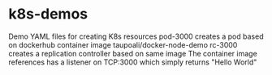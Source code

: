 # k8s-demos
Demo YAML files for creating K8s resources
pod-3000 creates a pod based on dockerhub container image taupoali/docker-node-demo
rc-3000 creates a replication controller based on same image
The container image references has a listener on TCP:3000 which simply returns "Hello World"
